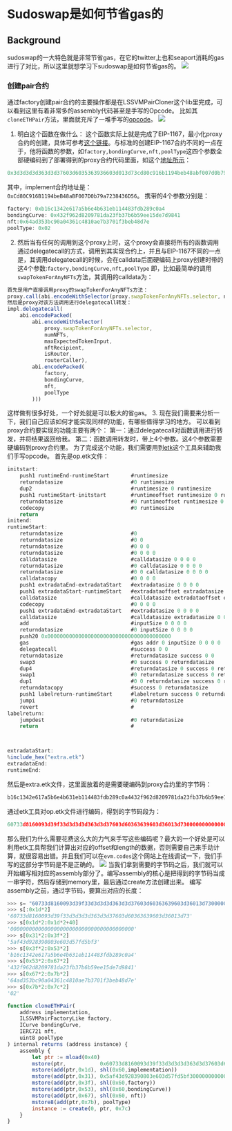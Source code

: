 # Sudoswap是如何节省gas的
## Background
sudoswap的一大特色就是非常节省gas，在它的twitter上也和seaport消耗的gas进行了对比，所以这里就想学习下sudoswap是如何节省gas的。
![](2022-09-04-17-24-43.png)
### 创建pair合约
通过factory创建pair合约的主要操作都是在LSSVMPairCloner这个lib里完成，可以看到这里有着非常多的assembly代码甚至是手写的Opcode。
比如其`cloneETHPair`方法，里面就充斥了一堆手写的[opcode](https://github.com/sudoswap/lssvm/blob/c8b228b2a3b51664c433f487fb76db42d3509dd4/src/lib/LSSVMPairCloner.sol#L21-L101)。
![](2022-09-04-17-29-48.png)
1. 明白这个函数在做什么：
这个函数实际上就是完成了EIP-1167，最小化proxy合约的创建，具体可参考[这个链接](https://learnblockchain.cn/article/2663)。与标准的创建EIP-1167合约不同的一点在于，他将函数的参数，如`factory,bondingCurve,nft,poolType`这四个参数全部硬编码到了部署得到的proxy合约代码里面，如这个[地址所示](https://etherscan.io/address/0xb79f94e6f2460d3cb8b8970de4aa873f78589e34#code)：
```js
0x3d3d3d3d363d3d37603d6035363936603d013d73cd80c916b1194beb48abf007d0b79a7238436d565af43d3d93803e603357fd5bf3b16c1342e617a5b6e4b631eb114483fdb289c0a4432f962d8209781da23fb37b6b59ee15de7d984164ad353bc90a04361c4810ae7b3701f3beb48d7e02
```
其中，implement合约地址是：`0xCd80C916B1194beB48aBF007D0b79a7238436D56`。
携带的4个参数分别是：
```js
factory: 0xb16c1342e617a5b6e4b631eb114483fdb289c0a4
bondingCurve: 0x432f962d8209781da23fb37b6b59ee15de7d9841
nft:0x64ad353bc90a04361c4810ae7b3701f3beb48d7e
poolType: 0x02
```
2. 然后当有任何的调用到这个proxy上时，这个proxy会直接将所有的函数调用通过delegatecall的方式，调用到其实现合约上，并且与EIP-1167不同的一点是，其调用delegatecall的时候，会在calldata后面硬编码上proxy创建时带的这4个参数:`factory,bondingCurve,nft,poolType`
即，比如最简单的调用`swapTokenForAnyNFTs`方法，其调用的calldata为：
```js
首先是用户直接调用proxy的swapTokenForAnyNFTs方法：
proxy.call(abi.encodeWithSelector(proxy.swapTokenForAnyNFTs.selector, numNFTs, maxExpectedTokenInput, nftRecipient, isRouter, routerCaller))
然后是proxy对该方法调用进行delegatecall转发：
impl.delegatecall(
    abi.encodePacked(
        abi.encodeWithSelector(
            proxy.swapTokenForAnyNFTs.selector, 
            numNFTs, 
            maxExpectedTokenInput, 
            nftRecipient, 
            isRouter, 
            routerCaller),
        abi.encodePacked(
            factory,
            bondingCurve,
            nft,
            poolType
        )))
```
这样做有很多好处，一个好处就是可以极大的省gas。
3. 现在我们需要来分析一下，我们自己应该如何才能实现同样的功能，有哪些值得学习的地方。
可以看到proxy合约要实现的功能主要有两个：
第一：通过delegatecall对函数调用进行转发，并将结果返回给我。
第二：函数调用转发时，带上4个参数。这4个参数需要硬编码到proxy合约里。
为了完成这个功能，我们需要用到[etk](https://github.com/quilt/etk)这个工具来辅助我们手写opcode。
首先是op.etk文件：
```js
initstart:
    push1 runtimeEnd-runtimeStart       #runtimesize
    returndatasize                      #0 runtimesize
    dup2                                #runtimesize 0 runtimesize
    push1 runtimeStart-initstart        #runtimeoffset runtimesize 0 runtimesize
    returndatasize                      #0 runtimeoffset runtimesize 0 runtimesize
    codecopy                            #0 runtimesize
    return
initend:
runtimeStart:
    returndatasize                      #0
    returndatasize                      #0 0
    returndatasize                      #0 0 0
    returndatasize                      #0 0 0 0
    calldatasize                        #calldatasize 0 0 0 0
    returndatasize                      #0 calldatasize 0 0 0 0
    returndatasize                      #0 0 calldatasize 0 0 0 0
    calldatacopy                        #0 0 0 0 
    push1 extradataEnd-extradataStart   #extradatasize 0 0 0 0
    push1 extradataStart-runtimeStart   #extradataoffset extradatasize 0 0 0 0
    calldatasize                        #calldatasize extradataoffset extradatasize 0 0 0 0
    codecopy                            #0 0 0 0
    push1 extradataEnd-extradataStart   #extradatasize 0 0 0 0
    calldatasize                        #calldatasize extradatasize 0 0  0 0
    add                                 #inputSize 0 0 0 0
    returndatasize                      #0 inputSize 0 0 0 0
    push20 0x0000000000000000000000000000000000000000                       #addr 0 inputSize 0 0 0 0
    gas                                 #gas addr 0 inputSize 0 0 0 0
    delegatecall                        #success 0 0
    returndatasize                      #returndatasize success 0 0
    swap3                               #0 success 0 returndatasize
    dup4                                #returndatasize 0 success 0 returndatasize
    swap1                               #0 returndatasize success 0 returndatasize
    dup1                                #0 0 returndatasize success 0 returndatasize
    returndatacopy                      #success 0 returndatasize
    push1 labelreturn-runtimeStart      #labelreturn success 0 returndatasize
    jumpi                               #0 returndatasize
    revert                              #
labelreturn:    
    jumpdest                            #0 returndatasize
    return                              #



extradataStart:
%include_hex("extra.etk")
extradataEnd:
runtimeEnd:
```
然后是extra.etk文件，这里面放着的是需要硬编码到proxy合约里的字节码：
```js
b16c1342e617a5b6e4b631eb114483fdb289c0a4432f962d8209781da23fb37b6b59ee15de7d984164ad353bc90a04361c4810ae7b3701f3beb48d7e02 
```
通过etk工具对op.etk文件进行编码，得到的字节码段为：
```js
60733d8160093d39f33d3d3d3d363d3d37603d60363639603d36013d7300000000000000000000000000000000000000005af43d928390803e603d57fd5bf3b16c1342e617a5b6e4b631eb114483fdb289c0a4432f962d8209781da23fb37b6b59ee15de7d984164ad353bc90a04361c4810ae7b3701f3beb48d7e02
```
那么我们为什么需要花费这么大的力气来手写这些编码呢？最大的一个好处是可以利用etk工具帮我们计算出对应的offset和length的数据，否则需要自己来手动计算，就很容易出错。并且我们可以在`evm.codes`这个网站上在线调试一下，我们手写的这部分字节码是不是正确的。
![](2022-09-04-19-00-24.png)
当我们拿到需要的字节码之后，我们就可以开始编写相对应的assembly部分了。编写assembly的核心是把得到的字节码当成一串字符，然后存储到memory里，最后通过create方法创建出来。
编写assembly之前，通过字节码，要算出对应的长度：
```python
>>> s= "60733d8160093d39f33d3d3d3d363d3d37603d60363639603d36013d7300000000000000000000000000000000000000005af43d928390803e603d57fd5bf3b16c1342e617a5b6e4b631eb114483fdb289c0a4432f962d8209781da23fb37b6b59ee15de7d984164ad353bc90a04361c4810ae7b3701f3beb48d7e02"
>>> s[:0x1d*2]
'60733d8160093d39f33d3d3d3d363d3d37603d60363639603d36013d73'
>>> s[0x1d*2:0x1d*2+40]
'0000000000000000000000000000000000000000'
>>> s[0x31*2:0x3f*2]
'5af43d928390803e603d57fd5bf3'
>>> s[0x3f*2:0x53*2]
'b16c1342e617a5b6e4b631eb114483fdb289c0a4'
>>> s[0x53*2:0x67*2]
'432f962d8209781da23fb37b6b59ee15de7d9841'
>>> s[0x67*2:0x7b*2]
'64ad353bc90a04361c4810ae7b3701f3beb48d7e'
>>> s[0x7b*2:0x7c*2]
'02'
```
```js
function cloneETHPair(
    address implementation,
    ILSSVMPairFactoryLike factory,
    ICurve bondingCurve,
    IERC721 nft,
    uint8 poolType
) internal returns (address instance) {
    assembly {
        let ptr := mload(0x40)
        mstore(ptr,           0x60733d8160093d39f33d3d3d3d363d3d37603d60363639603d36013d73000000)
        mstore(add(ptr,0x1d), shl(0x60,implementation))
        mstore(add(ptr,0x31), 0x5af43d928390803e603d57fd5bf3000000000000000000000000000000000000)
        mstore(add(ptr,0x3f), shl(0x60,factory))
        mstore(add(ptr,0x53), shl(0x60,bondingCurve))
        mstore(add(ptr,0x67), shl(0x60, nft))
        mstore8(add(ptr,0x7b), poolType)
        instance := create(0, ptr, 0x7c)
    }
}
```
